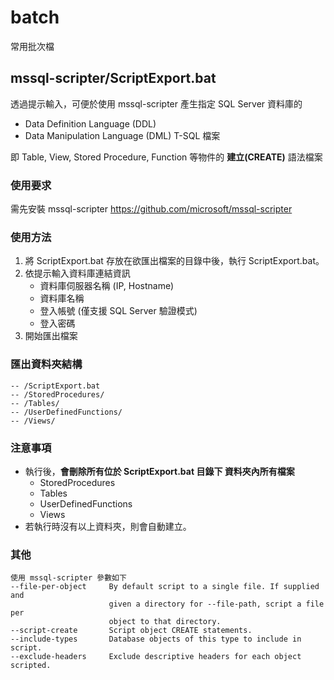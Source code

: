 # batch
常用批次檔

## mssql-scripter/ScriptExport.bat
透過提示輸入，可便於使用 mssql-scripter 產生指定 SQL Server 資料庫的 
* Data Definition Language (DDL)
* Data Manipulation Language (DML) T-SQL 檔案

即 Table, View, Stored Procedure, Function 等物件的 **建立(CREATE)** 語法檔案

### 使用要求
需先安裝 mssql-scripter https://github.com/microsoft/mssql-scripter

### 使用方法
1. 將 ScriptExport.bat 存放在欲匯出檔案的目錄中後，執行 ScriptExport.bat。
2. 依提示輸入資料庫連結資訊
    - 資料庫伺服器名稱 (IP, Hostname)
    - 資料庫名稱
    - 登入帳號 (僅支援 SQL Server 驗證模式)
    - 登入密碼
3. 開始匯出檔案

### 匯出資料夾結構
    -- /ScriptExport.bat  
    -- /StoredProcedures/  
    -- /Tables/  
    -- /UserDefinedFunctions/  
    -- /Views/  

### 注意事項
- 執行後，**會刪除所有位於 ScriptExport.bat 目錄下 資料夾內所有檔案**
    - StoredProcedures
    - Tables
    - UserDefinedFunctions
    - Views
- 若執行時沒有以上資料夾，則會自動建立。

### 其他
    使用 mssql-scripter 參數如下
    --file-per-object     By default script to a single file. If supplied and
                          given a directory for --file-path, script a file per
                          object to that directory.
    --script-create       Script object CREATE statements.
    --include-types       Database objects of this type to include in script.
    --exclude-headers     Exclude descriptive headers for each object scripted.
